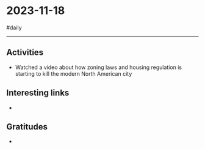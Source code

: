 # 2023-11-18

#daily

---

## Activities

- Watched a video about how zoning laws and housing regulation is starting to kill the modern North American city

## Interesting links

- 

## Gratitudes

- 